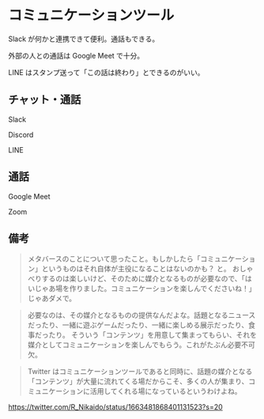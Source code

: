 # コミュニケーションツール

Slack が何かと連携できて便利。通話もできる。

外部の人との通話は Google Meet で十分。

LINE はスタンプ送って「この話は終わり」とできるのがいい。

## チャット・通話

Slack

Discord

LINE

## 通話

Google Meet

Zoom

## 備考

> メタバースのことについて思ったこと。もしかしたら「コミュニケーション」というものはそれ自体が主役になることはないのかも？ と。
> おしゃべりするのは楽しいけど、そのために媒介となるものが必要なので、「はいじゃあ場を作りました。コミュニケーションを楽しんでくださいね！」じゃあダメで。

> 必要なのは、その媒介となるものの提供なんだよな。話題となるニュースだったり、一緒に遊ぶゲームだったり、一緒に楽しめる展示だったり、食事だったり。
> そういう「コンテンツ」を用意して集まってもらい、それを媒介としてコミュニケーションを楽しんでもらう。これがたぶん必要不可欠。

> Twitter はコミュニケーションツールであると同時に、話題の媒介となる「コンテンツ」が大量に流れてくる場だからこそ、多くの人が集まり、コミュニケーションに活用してくれる場になっているというわけよね。

https://twitter.com/R_Nikaido/status/1663481868401131523?s=20
